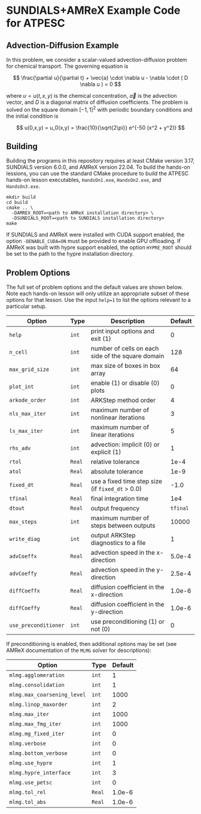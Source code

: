 # SUNDIALS+AMReX Example Code for ATPESC

## Advection-Diffusion Example

In this problem, we consider a scalar-valued advection-diffusion problem for
chemical transport. The governing equation is

$$ \frac{\partial u}{\partial t} + \vec{a} \cdot \nabla u -  \nabla \cdot ( D \nabla u ) = 0 $$

where $u = u(t,x,y)$ is the chemical concentration, $\vec{a}$ is the advection
vector, and $D$ is a diagonal matrix of diffusion coefficients. The problem is
solved on the square domain $[-1, 1]^2$ with periodic boundary conditions and
the initial condition is

$$ u(0,x,y) = u_0(x,y) = \frac{10}{\sqrt{2\pi}} e^{-50 (x^2 + y^2)} $$

## Building

Building the programs in this repository requires at least CMake version 3.17,
SUNDIALS version 6.0.0, and AMReX version 22.04. To build the hands-on lessions,
you can use the standard CMake procedure to build the ATPESC hands-on lesson
executables, `HandsOn1.exe`, `HandsOn2.exe`, and `HandsOn3.exe`.
```
mkdir build
cd build
cmake .. \
  -DAMREX_ROOT=<path to AMReX installation directory> \
  -DSUNDIALS_ROOT=<path to SUNDIALS installation directory>
make
```
If SUNDIALS and AMReX were installed with CUDA support enabled, the option
`-DENABLE_CUDA=ON` must be provided to enable GPU offloading. If AMReX was built
with hypre support enabled, the option `HYPRE_ROOT` should be set to the path to
the hypre installation directory.

## Problem Options

The full set of problem options and the default values are shown below. Note
each hands-on lesson will only utilize an appropriate subset of these options
for that lesson. Use the input `help=1` to list the options relevant to a
particular setup.

| Option               | Type   | Description                                        | Default  |
|----------------------|--------|----------------------------------------------------|----------|
| `help`               | `int`  | print input options and exit (1)                   | 0        |
| `n_cell`             | `int`  | number of cells on each side of the square domain  | 128      |
| `max_grid_size`      | `int`  | max size of boxes in box array                     | 64       |
| `plot_int`           | `int`  | enable (1) or disable (0) plots                    | 0        |
| `arkode_order`       | `int`  | ARKStep method order                               | 4        |
| `nls_max_iter`       | `int`  | maximum number of nonlinear iterations             | 3        |
| `ls_max_iter`        | `int`  | maximum number of linear iterations                | 5        |
| `rhs_adv`            | `int`  | advection: implicit (0) or explicit (1)            | 1        |
| `rtol`               | `Real` | relative tolerance                                 | 1e-4     |
| `atol`               | `Real` | absolute tolerance                                 | 1e-9     |
| `fixed_dt`           | `Real` | use a fixed time step size (if `fixed_dt` > 0.0)   | -1.0     |
| `tfinal`             | `Real` | final integration time                             | 1e4      |
| `dtout`              | `Real` | output frequency                                   | `tfinal` |
| `max_steps`          | `int`  | maximum number of steps between outputs            | 10000    |
| `write_diag`         | `int`  | output ARKStep diagnostics to a file               | 1        |
| `advCoeffx`          | `Real` | advection speed in the x-direction                 | 5.0e-4   |
| `advCoeffy`          | `Real` | advection speed in the y-direction                 | 2.5e-4   |
| `diffCoeffx`         | `Real` | diffusion coefficient in the x-direction           | 1.0e-6   |
| `diffCoeffy`         | `Real` | diffusion coefficient in the y-direction           | 1.0e-6   |
| `use_preconditioner` | `int`  | use preconditioning (1) or not (0)                 | 0        |

If preconditioning is enabled, then additional options may be set (see AMReX
documentation of the `MLMG` solver for descriptions):

| Option                      | Type   | Default |
|-----------------------------|--------|---------|
| `mlmg.agglomeration`        | `int`  | 1       |
| `mlmg.consolidation`        | `int`  | 1       |
| `mlmg.max_coarsening_level` | `int`  | 1000    |
| `mlmg.linop_maxorder`       | `int`  | 2       |
| `mlmg.max_iter`             | `int`  | 1000    |
| `mlmg.max_fmg_iter`         | `int`  | 1000    |
| `mlmg.mg_fixed_iter`        | `int`  | 0       |
| `mlmg.verbose`              | `int`  | 0       |
| `mlmg.bottom_verbose`       | `int`  | 0       |
| `mlmg.use_hypre`            | `int`  | 1       |
| `mlmg.hypre_interface`      | `int`  | 3       |
| `mlmg.use_petsc`            | `int`  | 0       |
| `mlmg.tol_rel`              | `Real` | 1.0e-6  |
| `mlmg.tol_abs`              | `Real` | 1.0e-6  |
